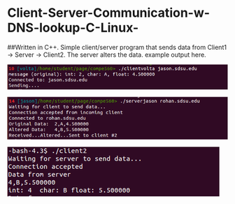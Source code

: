 # Client-Server-Communication-w-DNS-lookup-C-Linux-
##Written in C++.
Simple client/server program that sends data from Client1 -> Server -> Client2. The server alters the data. 
<return>
example output here. 

![client1](https://github.com/cavanpage/Client-Server-Communication-w-DNS-lookup-C-Linux-/blob/master/client1.PNG "Client 1")

![server](https://github.com/cavanpage/Client-Server-Communication-w-DNS-lookup-C-Linux-/blob/master/server.PNG "Server")

![client2](https://github.com/cavanpage/Client-Server-Communication-w-DNS-lookup-C-Linux-/blob/master/client2.PNG "Client 2")
